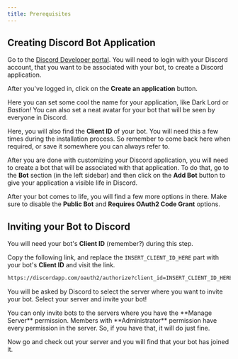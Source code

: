 ```yaml
---
title: Prerequisites
---
```


## Creating Discord Bot Application

Go to the [Discord Developer portal](https://discordapp.com/developers/applications/).
You will need to login with your Discord account, that you want to be associated
with your bot, to create a Discord application.

After you've logged in, click on the **Create an application** button.

Here you can set some cool the name for your application, like Dark Lord or
_Bastion!_ You can also set a neat avatar for your bot that will be seen by
everyone in Discord.

Here, you will also find the **Client ID** of your bot. You will need this a
few times during the installation process. So remember to come back here when
required, or save it somewhere you can always refer to.

After you are done with customizing your Discord application, you will need to
create a bot that will be associated with that application. To do that, go to
the **Bot** section (in the left sidebar) and then click on the **Add Bot**
button to give your application a visible life in Discord.

After your bot comes to life, you will find a few more options in there. Make
sure to disable the **Public Bot** and **Requires OAuth2 Code Grant** options.

## Inviting your Bot to Discord

You will need your bot's **Client ID** (remember?) during this step.

Copy the following link, and replace the `INSERT_CLIENT_ID_HERE` part with your
bot's **Client ID** and visit the link.

```diff
https://discordapp.com/oauth2/authorize?client_id=INSERT_CLIENT_ID_HERE&scope=bot&permissions=8
```

You will be asked by Discord to select the server where you want to invite your
bot. Select your server and invite your bot!

<note type="info">
  You can only invite bots to the servers where you have the **Manage Server**
  permission. Members with **Administrator** permission have every permission
  in the server. So, if you have that, it will do just fine.
</note>

Now go and check out your server and you will find that your bot has joined it.
